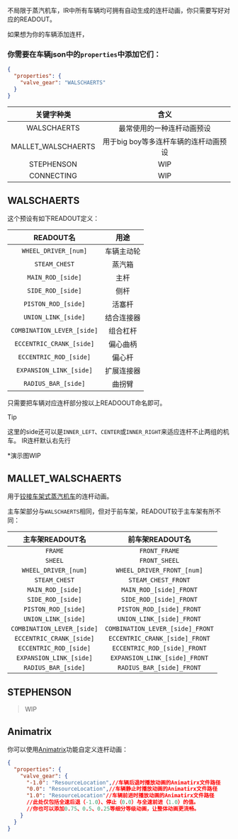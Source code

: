 不局限于蒸汽机车，IR中所有车辆均可拥有自动生成的连杆动画，你只需要写好对应的READOUT。

如果想为你的车辆添加连杆，
### 你需要在车辆json中的`properties`中添加它们：
```json
{
  "properties": {
    "valve_gear": "WALSCHAERTS"
  }
}
```

|       关键字种类        |           含义           |
|:------------------:|:----------------------:|
|    WALSCHAERTS     |     最常使用的一种连杆动画预设      |
| MALLET_WALSCHAERTS | 用于big boy等多连杆车辆的连杆动画预设 |
|     STEPHENSON     |          WIP           |
|     CONNECTING     |          WIP           |

## WALSCHAERTS

这个预设有如下READOUT定义：

|          READOUT名          |  用途   |
|:--------------------------:|:-----:|
|    `WHEEL_DRIVER_[num]`    | 车辆主动轮 |
|       `STEAM_CHEST`        |  蒸汽箱  |
|     `MAIN_ROD_[side]`      |  主杆   |
|     `SIDE_ROD_[side]`      |  侧杆   |
|    `PISTON_ROD_[side]`     |  活塞杆  |
|    `UNION_LINK_[side]`     | 结合连接器 |
| `COMBINATION_LEVER_[side]` | 组合杠杆  |
|  `ECCENTRIC_CRANK_[side]`  | 偏心曲柄  |
|   `ECCENTRIC_ROD_[side]`   |  偏心杆  |
|  `EXPANSION_LINK_[side]`   | 扩展连接器 |
|    `RADIUS_BAR_[side]`     |  曲拐臂  |

只需要把车辆对应连杆部分按以上READOOUT命名即可。

>[!TIP]
> 这里的side还可以是`INNER_LEFT`、`CENTER`或`INNER_RIGHT`来适应连杆不止两组的机车。
> IR连杆默认右先行

*演示图WIP


## MALLET_WALSCHAERTS

用于[铰接车架式蒸汽机车](Main/Markdowns/CarsAdvanced.md)的连杆动画。

主车架部分与`WALSCHAERTS`相同，但对于前车架，READOUT较于主车架有所不同：

|        主车架READOUT名         |           前车架READOUT名            |
|:--------------------------:|:--------------------------------:|
|          `FRAME`           |          `FRONT_FRAME`           |
|          `SHEEL`           |          `FRONT_SHEEL`           |
|    `WHEEL_DRIVER_[num]`    |    `WHEEL_DRIVER_FRONT_[num]`    |
|       `STEAM_CHEST`        |       `STEAM_CHEST_FRONT`        |
|     `MAIN_ROD_[side]`      |     `MAIN_ROD_[side]_FRONT`      |
|     `SIDE_ROD_[side]`      |     `SIDE_ROD_[side]_FRONT`      |
|    `PISTON_ROD_[side]`     |    `PISTON_ROD_[side]_FRONT`     |
|    `UNION_LINK_[side]`     |    `UNION_LINK_[side]_FRONT`     |
| `COMBINATION_LEVER_[side]` | `COMBINATION_LEVER_[side]_FRONT` |
|  `ECCENTRIC_CRANK_[side]`  |  `ECCENTRIC_CRANK_[side]_FRONT`  |
|   `ECCENTRIC_ROD_[side]`   |   `ECCENTRIC_ROD_[side]_FRONT`   |
|  `EXPANSION_LINK_[side]`   |  `EXPANSION_LINK_[side]_FRONT`   |
|    `RADIUS_BAR_[side]`     |    `RADIUS_BAR_[side]_FRONT`     |

## STEPHENSON

>WIP

## Animatrix

你可以使用[Animatrix](Animatrix.md)功能自定义连杆动画：
```json
{
  "properties": {
    "valve_gear": {
      "-1.0": "ResourceLocation",//车辆后退时播放动画的Animatirx文件路径
      "0.0": "ResourceLocation",//车辆静止时播放动画的Animatirx文件路径
      "1.0": "ResourceLocation"//车辆前进时播放动画的Animatirx文件路径
      //此处仅包括全速后退（-1.0）、停止（0.0）与全速前进（1.0）的值。
      //你也可以添加0.75、0.5、0.25等细分等级动画，让整体动画更流畅。
    }
  }
}
```
